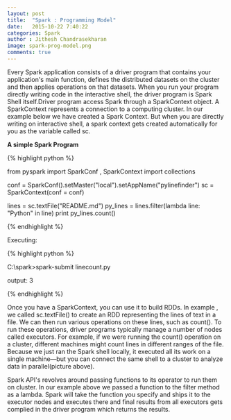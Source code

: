 ```yaml
---
layout: post
title:  "Spark : Programming Model"
date:   2015-10-22 7:40:22
categories: Spark
author : Jithesh Chandrasekharan
image: spark-prog-model.png
comments: true
---
```



Every Spark application consists of a driver program that contains your application's main function, defines the distributed datasets on the cluster and then applies operations on that datasets. When you run your program directly writing code in the interactive shell, the driver program is Spark Shell itself.Driver program access Spark through a SparkContext object. A SparkContext represents a connection to a computing cluster. In our example below we have created a Spark Context. But when you are directly writing on interactive shell, a spark context gets created automatically for you as the variable called sc.


**A simple Spark Program**

{% highlight python %}

from pyspark import SparkConf , SparkContext
import collections

conf = SparkConf().setMaster("local").setAppName("pylinefinder")
sc = SparkContext(conf = conf)

lines = sc.textFile("README.md")
py_lines = lines.filter(lambda line: "Python" in line)
print py_lines.count()

{% endhighlight %}

Executing:

{% highlight python %}

C:\spark>spark-submit linecount.py

output: 3

{% endhighlight %}


Once you have a SparkContext, you can use it to build RDDs. In example , we called sc.textFile() to create an RDD representing the lines of text in a file. We can then run various operations on these lines, such as count(). To run these operations, driver programs typically manage a number of nodes called executors. For example, if we were running the count() operation on a cluster, different machines might count lines in different ranges of the file. Because we just ran the Spark shell locally, it executed all its work on a single machine—but you can connect the same shell to a cluster to analyze data in parallel(picture above).

Spark API's revolves around passing functions to its operator to run them on cluster. In our example above we passed a function to the filter method as a lambda. Spark will take the function you specify and ships it to the executor nodes and executes there and final results  from all executors gets complied in the driver program which returns the results.





